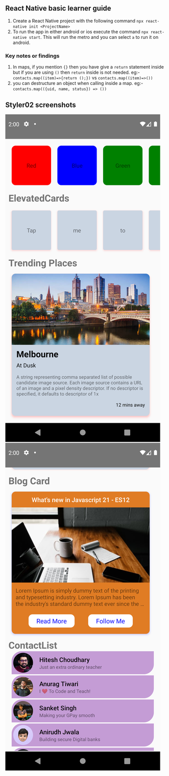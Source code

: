 ## React Native basic learner guide

1. Create a React Native project with the following command `npx react-native init <ProjectName>`
2. To run the app in either android or ios execute the command `npx react-native start`. This will run the metro and you can select `a` to run it on android.

### Key notes or findings

1. In maps, if you mention `{}` then you have give a `return` statement inside but if you are using `()` then `return` inside is not needed.
   eg:- `contacts.map((item)=>{return ();})` vs
   `contacts.map((item)=>())`
2. you can destructure an object when calling inside a map.
   eg:- `contacts.map(({uid, name, status}) => ())`

## Styler02 screenshots

![image_1](Screenshots/image_1.png) ![image_2](Screenshots/image_2.png)
